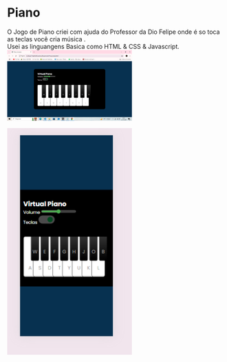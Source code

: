 # Piano 
O Jogo de Piano criei com ajuda do Professor da Dio Felipe onde é so toca as teclas você cria música .
<br>
Usei as linguangens Basica como HTML & CSS & Javascript.
<br>
<img src="https://github.com/Thais-enf/Piano/blob/48f1706660198f5bd12d3feb8903f71fb8838334/src/Captura%20de%20Tela%20(35).png" width=290px;>
<br>

<img src=" https://github.com/Thais-enf/Piano/blob/c283ebac43d84800cbca080ac734c232ce23edfd/src/celular.png" width=290px;>
